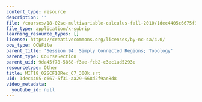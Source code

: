 ```yaml
---
content_type: resource
description: ''
file: /courses/18-02sc-multivariable-calculus-fall-2010/1dec4405c6675f31aa29668d2f9ae8d8_MIT18_02SCF10Rec_67_300k.vtt
file_type: application/x-subrip
learning_resource_types: []
license: https://creativecommons.org/licenses/by-nc-sa/4.0/
ocw_type: OCWFile
parent_title: 'Session 94: Simply Connected Regions; Topology'
parent_type: CourseSection
parent_uid: 9da45f78-5868-f3ae-fcb2-c3ec1ad5293e
resourcetype: Other
title: MIT18_02SCF10Rec_67_300k.srt
uid: 1dec4405-c667-5f31-aa29-668d2f9ae8d8
video_metadata:
  youtube_id: null
---
```

